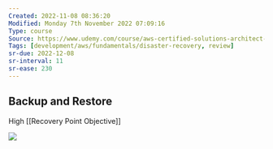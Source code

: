 ```yaml
---
Created: 2022-11-08 08:36:20
Modified: Monday 7th November 2022 07:09:16
Type: course
Source: https://www.udemy.com/course/aws-certified-solutions-architect-associate-saa-c01/?xref=E0Aed11STH4LPUQvCz0GJFABTmM=
Tags: [development/aws/fundamentals/disaster-recovery, review]
sr-due: 2022-12-08
sr-interval: 11
sr-ease: 230
---
```


## Backup and Restore 

High [[Recovery Point Objective]]

![](2020-01-02-15-59-24.png)